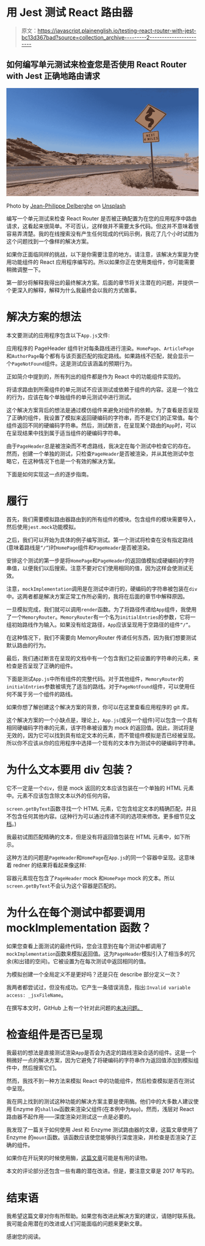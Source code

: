 # 用 Jest 测试 React 路由器

> 原文：<https://javascript.plainenglish.io/testing-react-router-with-jest-bc13d367bad?source=collection_archive---------2----------------------->

## 如何编写单元测试来检查您是否使用 React Router with Jest 正确地路由请求

![](img/8d004544c9c183bf91ce9d963903aeb4.png)

Photo by [Jean-Philippe Delberghe](https://unsplash.com/@jipy32?utm_source=medium&utm_medium=referral) on [Unsplash](https://unsplash.com?utm_source=medium&utm_medium=referral)

编写一个单元测试来检查 React Router 是否被正确配置为在您的应用程序中路由请求，这看起来很简单。不可否认，这样做并不需要太多代码。但这并不意味着很容易弄清楚。我的在线搜索没有产生任何现成的代码示例，我花了几个小时试图为这个问题找到一个像样的解决方案。

如果你正面临同样的挑战，以下是你需要注意的地方。请注意，该解决方案是为使用功能组件的 React 应用程序编写的。所以如果你正在使用类组件，你可能需要稍微调整一下。

第一部分将解释我得出的最终解决方案。后面的章节将关注潜在的问题，并提供一个更深入的解释，解释为什么我最终会以我的方式做事。

# 解决方案的想法

本文要测试的应用程序包含以下`App.js`文件:

应用程序的 PageHeader 组件针对每条路线进行渲染。`HomePage`、`ArticlePage`和`AuthorPage`每个都有与该页面匹配的指定路线。如果路线不匹配，就会显示一个`PageNotFound`组件。这是测试应该涵盖的预期行为。

正如简介中提到的，所有列出的组件都是作为 React 中的功能组件实现的。

将请求路由到所需组件的单元测试不应该测试或依赖于组件的内容。这是一个独立的行为，应该在每个单独组件的单元测试中进行测试。

这个解决方案背后的想法是通过模仿组件来避免对组件的依赖。为了查看是否呈现了正确的组件，我设置了模拟来返回硬编码的字符串，而不是它们的正常值。每个组件返回不同的硬编码字符串。然后，测试断言，在呈现某个路由的`App`时，可以在呈现结果中找到属于适当组件的硬编码字符串。

由于`PageHeader`总是被渲染而不考虑路线，我决定在每个测试中检查它的存在。然而，创建一个单独的测试，只检查`PageHeader`是否被渲染，并从其他测试中忽略它，在这种情况下也是一个有效的解决方案。

下面是如何实现这一点的逐步指南。

# 履行

首先，我们需要模拟路由器路由到的所有组件的模块。包含组件的模块需要导入，然后使用`jest.mock`功能模拟。

之后，我们可以开始为具体的例子编写测试。第一个测试将检查在没有指定路线(意味着路线是`“/”`)时`HomePage`组件和`PageHeader`是否被渲染。

安排这个测试的第一步是将`HomePage`和`PageHeader`的返回值模拟成硬编码的字符串值，以便我们以后搜索。注意不要对它们使用相同的值，因为这样会使测试无效。

注意，`mockImplementation`调用是在测试中进行的，硬编码的字符串被包装在`div`中。这两者都是解决方案正常工作所必需的，我将在后面的章节中解释原因。

一旦模拟完成，我们就可以调用`render`函数。为了将路径传递给`App`组件，我使用了一个`MemoryRouter`。`MemoryRouter`有一个名为`initialEntries`的参数，它将一组初始路线作为输入。如果没有给定路径，`App`应该呈现用于空路径的组件`“/”`。

在这种情况下，我们不需要向 MemoryRouter 传递任何东西，因为我们想要测试默认路由的行为。

最后，我们通过断言在呈现的文档中有一个包含我们之前设置的字符串的元素，来检查是否呈现了正确的组件。

下面是测试`App.js`中所有组件的完整代码。对于其他组件，`MemoryRouter`的`initialEntries`参数被填充了适当的路线。对于`PageNotFound`组件，可以使用任何不属于另一个组件的路线。

如果你想了解创建这个解决方案的背景，你可以在这里查看应用程序的 git 库。

这个解决方案的一个小缺点是，理论上，`App.js`(或另一个组件)可以包含一个具有相同硬编码字符串的元素，该字符串被设置为 mock 的返回值。因此，测试将是无效的，因为它可以找到具有给定文本的元素，而不管组件模拟是否已经被呈现。所以你不应该从你的应用程序中选择一个现有的文本作为测试中的硬编码字符串。

# 为什么文本要用 div 包装？

它不一定是一个`div`，但是 mock 返回的文本应该包装在一个单独的 HTML 元素中。元素不应该包含除文本以外的任何内容。

`screen.getByText`函数寻找一个 HTML 元素，它包含给定文本的精确匹配，并且不包含任何其他内容。(这种行为可以通过传递不同的选项来修改。更多细节见[文档](https://testing-library.com/docs/dom-testing-library/api-queries)。)

我最初试图匹配精确的文本，但是没有将返回值包装在 HTML 元素中，如下所示。

这种方法的问题是`PageHeader`和`HomePage`在`App.js`的同一个容器中呈现。这意味着 redner 的结果将看起来像这样:

容器元素现在包含了`PageHeader` mock 和`HomePage` mock 的文本。所以`screen.getByText`不会认为这个容器是匹配的。

# 为什么在每个测试中都要调用 mockImplementation 函数？

如果您查看上面测试的最终代码，您会注意到在每个测试中都调用了`mockImplementation`函数来模拟返回值。这为`PageHeader`模拟引入了相当多的冗余(和出错的空间)。它被设置为在每次测试中返回相同的值。

为模拟创建一个全局定义不是更好吗？还是只在 describe 部分定义一次？

我两者都尝试过，但没有成功。它产生一条错误消息，指出:`Invalid variable access: _jsxFileName`。

在撰写本文时，GitHub 上有一个针对此问题的[未决问题。](https://github.com/facebook/create-react-app/issues/9896)

# 检查组件是否已呈现

我最初的想法是直接测试渲染`App`是否会为选定的路线渲染合适的组件。这是一个稍微好一点的解决方案，因为它避免了将硬编码的字符串作为返回值添加到模拟组件中，然后搜索它们。

然而，我找不到一种方法来模拟 React 中的功能组件，然后检查模拟是否在测试中呈现。

我在网上找到的测试这种功能的解决方案主要是使用酶。他们中的大多数人建议使用 Enzyme 的`shallow`函数来渲染父组件(在本例中为`App`)。然而，浅层对 React 路由器不起作用——深度渲染对测试这一点是必要的。

我发现了一篇关于如何使用 Jest 和 Enzyme 测试路由器的文章，这篇文章使用了 Enzyme 的`mount`函数。该函数应该使您能够执行深度渲染，并检查是否渲染了正确的组件。

如果你在开玩笑的时候使用酶，[这篇文章](https://medium.com/@antonybudianto/react-router-testing-with-jest-and-enzyme-17294fefd303)可能是有用的读物。

本文的评论部分还包含一些有趣的潜在改进。但是，要注意文章是 2017 年写的。

# 结束语

我希望这篇文章对你有所帮助。如果您有改进此解决方案的建议，请随时联系我。我可能会用潜在的改进或人们可能面临的问题来更新文章。

感谢您的阅读。